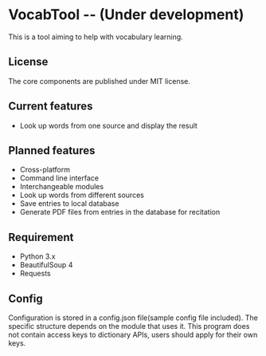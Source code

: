 VocabTool -- (Under development)
===

This is a tool aiming to help with vocabulary learning.

License
---
The core components are published under MIT license.

Current features
---
- Look up words from one source and display the result

Planned features
---
- Cross-platform
- Command line interface
- Interchangeable modules
- Look up words from different sources
- Save entries to local database
- Generate PDF files from entries in the database for recitation

Requirement
---
- Python 3.x
- BeautifulSoup 4
- Requests

Config
---
Configuration is stored in a config.json file(sample config file included). The specific structure depends on the module that uses it. This program does not contain access keys to dictionary APIs, users should apply for their own keys.
